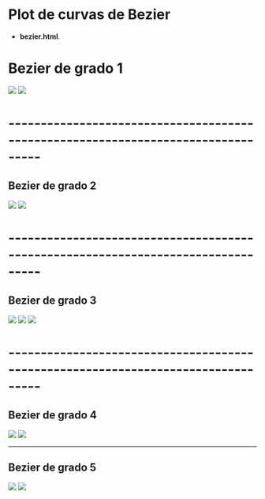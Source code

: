 # Plot de curvas de Bezier

- **bezier.html**.

# Bezier de grado 1

![](https://raw.githubusercontent.com/kevin-salazar/computacionGrafica/master/bezier/imagenes/b-1.png)
![](https://raw.githubusercontent.com/kevin-salazar/computacionGrafica/master/bezier/imagenes/b-2.png)

# ---------------------------------------------------------------------------------

## Bezier de grado 2

![](https://raw.githubusercontent.com/kevin-salazar/computacionGrafica/master/bezier/imagenes/b-3.png)
![](https://raw.githubusercontent.com/kevin-salazar/computacionGrafica/master/bezier/imagenes/b-4.png)

# ---------------------------------------------------------------------------------

## Bezier de grado 3

![](https://raw.githubusercontent.com/kevin-salazar/computacionGrafica/master/bezier/imagenes/b1.png)
![](https://raw.githubusercontent.com/kevin-salazar/computacionGrafica/master/bezier/imagenes/b2.png)
![](https://raw.githubusercontent.com/kevin-salazar/computacionGrafica/master/bezier/imagenes/b3.png)

# ---------------------------------------------------------------------------------

## Bezier de grado 4

![](https://raw.githubusercontent.com/kevin-salazar/computacionGrafica/master/bezier/imagenes/b6.png)
![](https://raw.githubusercontent.com/kevin-salazar/computacionGrafica/master/bezier/imagenes/b7.png)

-----------------------------------------------------------------------------------

## Bezier de grado 5

![](https://raw.githubusercontent.com/kevin-salazar/computacionGrafica/master/bezier/imagenes/b4.png)
![](https://raw.githubusercontent.com/kevin-salazar/computacionGrafica/master/bezier/imagenes/b5.png)
